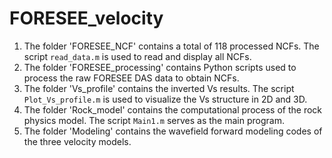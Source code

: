 # FORESEE_velocity
1. The folder 'FORESEE_NCF' contains a total of 118 processed NCFs. The script `read_data.m` is used to read and display all NCFs.
2. The folder 'FORESEE_processing' contains Python scripts used to process the raw FORESEE DAS data to obtain NCFs.
3. The folder 'Vs_profile' contains the inverted Vs results. The script `Plot_Vs_profile.m` is used to visualize the Vs structure in 2D and 3D.  
4. The folder 'Rock_model' contains the computational process of the rock physics model. The script `Main1.m` serves as the main program.
5. The folder 'Modeling' contains the wavefield forward modeling codes of the three velocity models.
